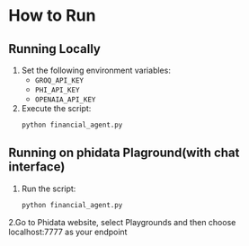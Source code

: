 # How to Run

## Running Locally
1. Set the following environment variables:
   - `GROQ_API_KEY`
   - `PHI_API_KEY`
   - `OPENAIA_API_KEY`
2. Execute the script:
   ```bash
   python financial_agent.py
## Running on phidata Plaground(with chat interface)
1. Run the script:
   ```bash
   python financial_agent.py
2.Go to Phidata website, select Playgrounds and then choose localhost:7777 as your endpoint
